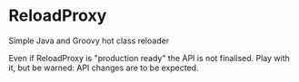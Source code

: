 ReloadProxy
========

Simple Java and Groovy hot class reloader

Even if ReloadProxy is "production ready" the API is not finalised. Play with it, but be warned: API changes are to be expected.


